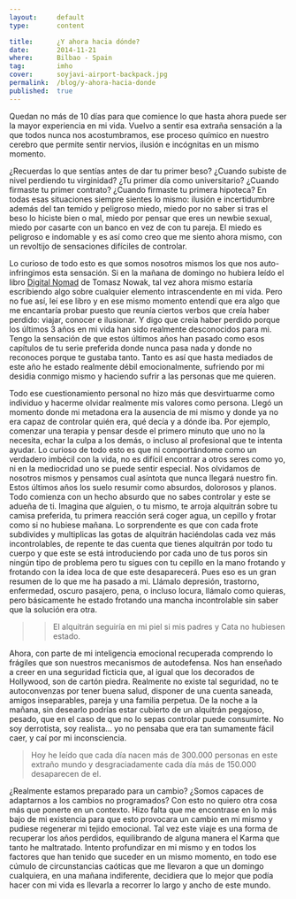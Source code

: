 ```yaml
---
layout:     default
type:       content

title:      ¿Y ahora hacia dónde?
date:       2014-11-21
where:      Bilbao - Spain
tag:        imho
cover:      soyjavi-airport-backpack.jpg
permalink:  /blog/y-ahora-hacia-donde
published:  true
---
```

Quedan no más de 10 días para que comience lo que hasta ahora puede ser la mayor experiencia en mi vida. Vuelvo a sentir esa extraña sensación a la que todos nunca nos acostumbramos, ese proceso químico en nuestro cerebro que permite sentir nervios, ilusión e incógnitas en un mismo momento.

¿Recuerdas lo que sentías antes de dar tu primer beso? ¿Cuando subiste de nivel perdiendo tu virginidad? ¿Tu primer día como universitario? ¿Cuando firmaste tu primer contrato? ¿Cuando firmaste tu primera hipoteca? En todas esas situaciones siempre sientes lo mismo: ilusión e incertidumbre además del tan temido y peligroso miedo, miedo por no saber si tras el beso lo hiciste bien o mal, miedo por pensar que eres un newbie sexual, miedo por casarte con un banco en vez de con tu pareja. El miedo es peligroso e indomable y es así como creo que me siento ahora mismo, con un revoltijo de sensaciones difíciles de controlar.

Lo curioso de todo esto es que somos nosotros mismos los que nos auto-infringimos esta sensación. Si en la mañana de domingo no hubiera leído el libro [Digital Nomad](http://digitalnomad.pl/) de Tomasz Nowak, tal vez ahora mismo estaría escribiendo algo sobre cualquier elemento intrascendente en mi vida. Pero no fue así, leí ese libro y en ese mismo momento entendí que era algo que me encantaría probar puesto que reunía ciertos verbos que creía haber perdido: viajar, conocer e ilusionar. Y digo que creía haber perdido porque los últimos 3 años en mi vida han sido realmente desconocidos para mi. Tengo la sensación de que estos últimos años han pasado como esos capítulos de tu serie preferida donde nunca pasa nada y donde no reconoces porque te gustaba tanto. Tanto es así que hasta mediados de este año he estado realmente débil emocionalmente, sufriendo por mi desidia conmigo mismo y haciendo sufrir a las personas que me quieren.

Todo ese cuestionamiento personal no hizo más que desvirtuarme como individuo y hacerme olvidar realmente mis valores como persona. Llegó un momento donde mi metadona era la ausencia de mi mismo y donde ya no era capaz de controlar quién era, qué decía y a dónde iba. Por ejemplo, comenzar una terapia y pensar desde el primero minuto que uno no la necesita, echar la culpa a los demás, o incluso al profesional que te intenta ayudar. Lo curioso de todo esto es que ni comportándome como un verdadero imbécil con la vida, no es difícil encontrar a otros seres como yo, ni en la mediocridad uno se puede sentir especial. Nos olvidamos de nosotros mismos y pensamos cual asíntota que nunca llegará nuestro fin. Estos últimos años los suelo resumir como absurdos, dolorosos y planos. Todo comienza con un hecho absurdo que no sabes controlar y este se adueña de ti. Imagina que alguien, o tu mismo, te arroja alquitrán sobre tu camisa preferida, tu primera reacción será coger agua, un cepillo y frotar como si no hubiese mañana. Lo sorprendente es que con cada frote subdivides y multiplicas las gotas de alquitrán haciéndolas cada vez más incontrolables, de repente te das cuenta que tienes alquitrán por todo tu cuerpo y que este se está introduciendo por cada uno de tus poros sin ningún tipo de problema pero tu sigues con tu cepillo en la mano frotando y frotando con la idea loca de que este desaparecerá. Pues eso es un gran resumen de lo que me ha pasado a mi. Llámalo depresión, trastorno, enfermedad, oscuro pasajero, pena, o incluso locura, llámalo como quieras, pero básicamente he estado frotando una mancha incontrolable sin saber que la solución era otra.

>> El alquitrán seguiría en mi piel si mis padres y Cata no hubiesen estado.

Ahora, con parte de mi inteligencia emocional recuperada comprendo lo frágiles que son nuestros mecanismos de autodefensa. Nos han enseñado a creer en una seguridad ficticia que, al igual que los decorados de Hollywood, son de cartón piedra. Realmente no existe tal seguridad, no te autoconvenzas por tener buena salud, disponer de una cuenta saneada, amigos inseparables, pareja y una familia perpetua. De la noche a la mañana, sin desearlo podrías estar cubierto de un alquitrán pegajoso, pesado, que en el caso de que no lo sepas controlar puede consumirte. No soy derrotista, soy realista… yo no pensaba que era tan sumamente fácil caer, y caí por mi inconsciencia.

> Hoy he leído que cada día nacen más de 300.000 personas en este extraño mundo y desgraciadamente cada día más de 150.000 desaparecen de el.

¿Realmente estamos preparado para un cambio? ¿Somos capaces de adaptarnos a los cambios no programados? Con esto no quiero otra cosa más que ponerte en un contexto. Hizo falta que me encontrase en lo más bajo de mi existencia para que esto provocara un cambio en mi mismo y pudiese regenerar mi tejido emocional. Tal vez este viaje es una forma de recuperar los años perdidos, equilibrando de alguna manera el Karma que tanto he maltratado. Intento profundizar en mi mismo y en todos los factores que han tenido que suceder en un mismo momento, en todo ese cúmulo de circunstancias caóticas que me llevaron a que un domingo cualquiera, en una mañana indiferente, decidiera que lo mejor que podía hacer con mi vida es llevarla a recorrer lo largo y ancho de este mundo.
